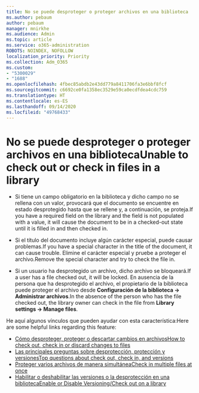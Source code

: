 ```yaml
---
title: No se puede desproteger o proteger archivos en una biblioteca
ms.author: pebaum
author: pebaum
manager: mnirkhe
ms.audience: Admin
ms.topic: article
ms.service: o365-administration
ROBOTS: NOINDEX, NOFOLLOW
localization_priority: Priority
ms.collection: Adm_O365
ms.custom:
- "5300029"
- "1688"
ms.openlocfilehash: 4fbec85abdb2e43dd779a8411706fa3e6bbf8fcf
ms.sourcegitcommit: c6692ce0fa1358ec3529e59ca0ecdfdea4cdc759
ms.translationtype: HT
ms.contentlocale: es-ES
ms.lasthandoff: 09/14/2020
ms.locfileid: "49768433"
---
```

# <a name="unable-to-check-out-or-check-in-files-in-a-library"></a><span data-ttu-id="8b84b-102">No se puede desproteger o proteger archivos en una biblioteca</span><span class="sxs-lookup"><span data-stu-id="8b84b-102">Unable to check out or check in files in a library</span></span>

- <span data-ttu-id="8b84b-103">Si tiene un campo obligatorio en la biblioteca y dicho campo no se rellena con un valor, provocará que el documento se encuentre en estado desprotegido hasta que se rellene y, a continuación, se proteja.</span><span class="sxs-lookup"><span data-stu-id="8b84b-103">If you have a required field on the library and the field is not populated with a value, it will cause the document to be in a checked-out state until it is filled in and then checked in.</span></span>

- <span data-ttu-id="8b84b-104">Si el título del documento incluye algún carácter especial, puede causar problemas.</span><span class="sxs-lookup"><span data-stu-id="8b84b-104">If you have a special character in the title of the document, it can cause trouble.</span></span> <span data-ttu-id="8b84b-105">Elimine el carácter especial y pruebe a proteger el archivo.</span><span class="sxs-lookup"><span data-stu-id="8b84b-105">Remove the special character and try to check the file in.</span></span>

- <span data-ttu-id="8b84b-106">Si un usuario ha desprotegido un archivo, dicho archivo se bloqueará.</span><span class="sxs-lookup"><span data-stu-id="8b84b-106">If a user has a file checked out, it will be locked.</span></span>  <span data-ttu-id="8b84b-107">En ausencia de la persona que ha desprotegido el archivo, el propietario de la biblioteca puede proteger el archivo desde **Configuración de la biblioteca -> Administrar archivos**.</span><span class="sxs-lookup"><span data-stu-id="8b84b-107">In the absence of the person who has the file checked out, the library owner can check in the file from **Library settings -> Manage files**.</span></span>

<span data-ttu-id="8b84b-108">He aquí algunos vínculos que pueden ayudar con esta característica:</span><span class="sxs-lookup"><span data-stu-id="8b84b-108">Here are some helpful links regarding this feature:</span></span>

- [<span data-ttu-id="8b84b-109">Cómo desproteger, proteger o descartar cambios en archivos</span><span class="sxs-lookup"><span data-stu-id="8b84b-109">How to check out, check in or discard changes to files</span></span>](https://support.office.com/article/check-out-check-in-or-discard-changes-to-files-in-a-library-7e2c12a9-a874-4393-9511-1378a700f6de)
- [<span data-ttu-id="8b84b-110">Las principales preguntas sobre desprotección, protección y versiones</span><span class="sxs-lookup"><span data-stu-id="8b84b-110">Top questions about check out, check in, and versions</span></span>](https://support.office.com/article/Top-questions-about-check-out-check-in-and-versions-7E941339-E972-4C7A-A79A-80A1FCF84076)
- [<span data-ttu-id="8b84b-111">Proteger varios archivos de manera simultánea</span><span class="sxs-lookup"><span data-stu-id="8b84b-111">Check in multiple files at once</span></span>](https://support.office.com/article/check-out-check-in-or-discard-changes-to-files-in-a-library-7e2c12a9-a874-4393-9511-1378a700f6de)
- [<span data-ttu-id="8b84b-112">Habilitar o deshabilitar las versiones o la desprotección en una biblioteca</span><span class="sxs-lookup"><span data-stu-id="8b84b-112">Enable or Disable Versioning/Check out on a library</span></span>](https://support.office.com/article/enable-and-configure-versioning-for-a-list-or-library-1555d642-23ee-446a-990a-bcab618c7a37)
